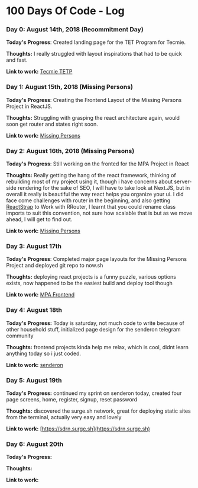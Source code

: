 # 100 Days Of Code - Log



### Day 0: August 14th, 2018 (Recommitment Day)

**Today's Progress**: Created landing page for the TET Program for Tecmie.

**Thoughts:** I really struggled with layout inspirations that had to be quick and fast.

**Link to work:** [Tecmie TETP](https://tet.tecmie.com)


### Day 1: August 15th, 2018 (Missing Persons)

**Today's Progress**: Creating the Frontend Layout of the Missing Persons Project in ReactJS.

**Thoughts:** Struggling with grasping the react architecture again, would soon get router and states right soon.

**Link to work:** [Missing Persons](https://github.com/koolamusic/mpa-react)


### Day 2: August 16th, 2018 (Missing Persons)

**Today's Progress**: Still working on the fronted for the MPA Project in React

**Thoughts:** Really getting the hang of the react framework, thinking of rebuilding most of my project using it, though i 
have concerns about server-side rendering for the sake of SEO, I will have to take look at Next.JS, but in overall it really is 
beautiful the way react helps you organize your ui. I did face come challenges with router in the beginning, and also getting
[ReactStrap](https://reactstrap.github.io) to Work with RRouter, I learnt that you could rename class imports to suit this convention, not sure how scalable that is 
but as we move ahead, I will get to find out. 

**Link to work:** [Missing Persons](https://github.com/koolamusic/mpa-react)



### Day 3: August 17th

**Today's Progress**: Completed major page layouts for the Missing Persons Project and deployed git repo to now.sh

**Thoughts:** deploying react projects is a funny puzzle, various options exists, now happened to be the easiest build and deploy tool though

**Link to work:** [MPA Frontend](https://mpa-dxadsepkqm.now.sh)




### Day 4: August 18th

**Today's Progress:** Today is saturday, not much code to write because of other household stuff, initialized page design for the senderon telegram community

**Thoughts:** frontend projects kinda help me relax, which is cool, didnt learn anything today so i just coded.

**Link to work:** [senderon](https://github.com/koolamusic/snderon)




### Day 5: August 19th 

**Today's Progress:** continued my sprint on senderon today, created four page screens, home, register, signup, reset password

**Thoughts:** discovered the surge.sh network, great for deploying static sites from the terminal, actually very easy and lovely

**Link to work:** [https://sdrn.surge.sh](https://sdrn.surge.sh)




### Day 6: August 20th

**Today's Progress:** 

**Thoughts:** 

**Link to work:** 

